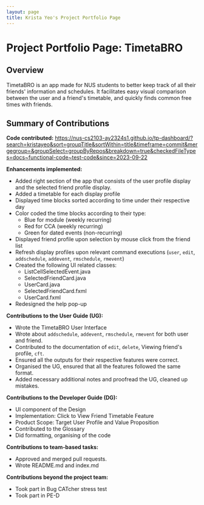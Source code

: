 ```yaml
---
layout: page
title: Krista Yeo's Project Portfolio Page
---
```


# Project Portfolio Page: TimetaBRO

## Overview
TimetaBRO is an app made for NUS students to better keep track of all their friends' information and schedules.
It facilitates easy visual comparison between the user and a friend's timetable, and quickly finds common free times with friends.

## Summary of Contributions

**Code contributed:**
https://nus-cs2103-ay2324s1.github.io/tp-dashboard/?search=kristayeo&sort=groupTitle&sortWithin=title&timeframe=commit&mergegroup=&groupSelect=groupByRepos&breakdown=true&checkedFileTypes=docs~functional-code~test-code&since=2023-09-22

**Enhancements implemented:**

* Added right section of the app that consists of the user profile display and the selected friend profile display.
* Added a timetable for each display profile
* Displayed time blocks sorted according to time under their respective day
* Color coded the time blocks according to their type:
  * Blue for module (weekly recurring)
  * Red for CCA (weekly recurring)
  * Green for dated events (non-recurring)
* Displayed friend profile upon selection by mouse click from the friend list
* Refresh display profiles upon relevant command executions (`user`, `edit`, `addschedule`, `addevent`, `rmschedule`, `rmevent`)
* Created the following UI related classes:
  * ListCellSelectedEvent.java
  * SelectedFriendCard.java
  * UserCard.java
  * SelectedFriendCard.fxml
  * UserCard.fxml
* Redesigned the help pop-up

**Contributions to the User Guide (UG):**

* Wrote the TimetaBRO User Interface
* Wrote about `addschedule`, `addevent`, `rmschedule`, `rmevent` for both user and friend.
* Contributed to the documentation of `edit`, `delete`, Viewing friend's profile, `cft`.
* Ensured all the outputs for their respective features were correct.
* Organised the UG, ensured that all the features followed the same format.
* Added necessary additional notes and proofread the UG, cleaned up mistakes.

**Contributions to the Developer Guide (DG):**

* UI component of the Design
* Implementation: Click to View Friend Timetable Feature
* Product Scope: Target User Profile and Value Proposition
* Contributed to the Glossary
* Did formatting, organising of the code 

**Contributions to team-based tasks:**

* Approved and merged pull requests.
* Wrote README.md and index.md

**Contributions beyond the project team:**

* Took part in Bug CATcher stress test
* Took part in PE-D
